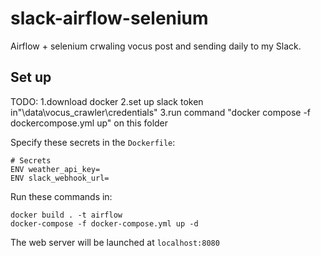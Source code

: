 # slack-airflow-selenium

Airflow + selenium crwaling vocus post and sending daily to my Slack.


## Set up

TODO: 1.download docker
2.set up slack token in"\data\vocus_crawler\credentials"
3.run command "docker compose -f dockercompose.yml up" on this folder




Specify these secrets in the `Dockerfile`:

```
# Secrets
ENV weather_api_key=
ENV slack_webhook_url=
```

Run these commands in:

```
docker build . -t airflow
docker-compose -f docker-compose.yml up -d
```

The web server will be launched at `localhost:8080`
